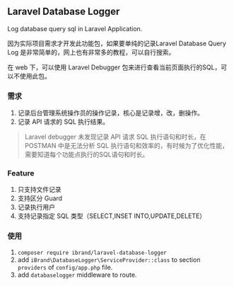 ## Laravel Database Logger

Log database query sql in Laravel Application.

因为实际项目需求才开发此功能包，如果要单纯的记录Laravel Database Query Log 是非常简单的，网上也有非常多的教程，可以自行搜索。

在 web 下，可以使用 Laravel Debugger 包来进行查看当前页面执行的SQL，可以不使用此包。


### 需求

1. 记录后台管理系统操作员的操作记录，核心是记录增，改，删操作。
2. 记录 API 请求的 SQL 执行结果。

> Laravel debugger 未发现记录 API 请求 SQL 执行语句和时长，在 POSTMAN 中是无法分析 SQL 执行语句和效率的，有时候为了优化性能，需要知道每个功能点执行的SQL语句和时长。

### Feature
1. 只支持文件记录
2. 支持区分 Guard
3. 记录执行用户
4. 支持记录指定 SQL 类型（SELECT,INSET INTO,UPDATE,DELETE）


### 使用

1. `composer require ibrand/laravel-database-logger`
2. add `iBrand\DatabaseLogger\ServiceProvider::class` to section `providers` of  `config/app.php` file.
3. add `databaselogger` middleware to route.

